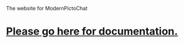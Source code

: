 The website for ModernPictoChat

# [Please go here for documentation.](https://github.com/xFN10x/ModernPictoChat)
